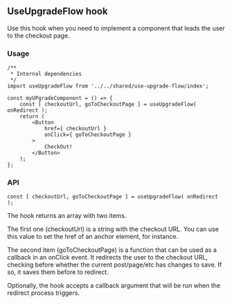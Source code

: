 UseUpgradeFlow hook
-------------------

Use this hook when you need to implement a component that leads the user to the checkout page.

### Usage

```es6
/**
 * Internal dependencies
 */
import useUpgradeFlow from '../../shared/use-upgrade-flow/index';

const myUPgradeComponent = () => {
	const [ checkoutUrl, goToCheckoutPage ] = useUpgradeFlow( onRedirect );
	return (
        <Button
            href={ checkoutUrl }
            onClick={ goToCheckoutPage }
        >
            CheckOut!
        </Button>
    );
};
```

### API

```es6
const [ checkoutUrl, goToCheckoutPage ] = useUpgradeFlow( onRedirect );
```

The hook returns an array with two items.


The first one (checkoutUrl) is a string with the checkout URL.
You can use this value to set the href of an anchor element, for instance.

The second item (goToCheckoutPage) is a function that can be used as a callback in an onClick event.
It redirects the user to the checkout URL, checking before whether the current post/page/etc has changes to save.
If so, it saves them before to redirect.

Optionally, the hook accepts a callback argument that will be run when the redirect process triggers. 
